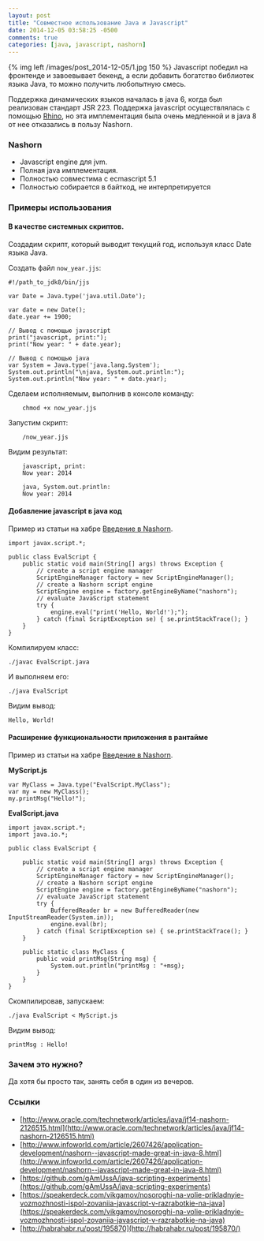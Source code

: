 ```yaml
---
layout: post
title: "Совместное использование Java и Javascript"
date: 2014-12-05 03:58:25 -0500
comments: true
categories: [java, javascript, nashorn]
---
```


{% img left /images/post_2014-12-05/1.jpg 150 %}
Javascript победил на фронтенде и завоевывает бекенд, а если добавить богатство библиотек языка Java, то можно получить любопытную смесь.

Поддержка динамических языков началась в java 6, когда был реализован стандарт JSR 223. Поддержка javascript осуществлялась с помощью [Rhino](https://developer.mozilla.org/ru/docs/Rhino "Rhino"), но эта имплементация была очень медленной и в java 8 от нее отказались в пользу Nashorn.

<!-- more -->

### Nashorn

* Javascript engine для jvm.
* Полная java имплементация.
* Полностью совместима с ecmascript 5.1
* Полностью собирается в байткод, не интерпретируется

### Примеры использования

#### В качестве системных скриптов.

Создадим скрипт, который выводит текущий год, используя класс Date языка Java.

Создать файл `now_year.jjs`:

    #!/path_to_jdk8/bin/jjs

    var Date = Java.type('java.util.Date');

    var date = new Date();
    date.year += 1900;

    // Вывод с помощью javascript
    print("javascript, print:");
    print("Now year: " + date.year);

    // Вывод с помощью java
    var System = Java.type('java.lang.System');
    System.out.println("\njava, System.out.println:");
    System.out.println("Now year: " + date.year);

Сделаем исполняемым, выполнив в консоле команду:

        chmod +x now_year.jjs

Запустим скрипт:

        /now_year.jjs

Видим результат:

        javascript, print:
        Now year: 2014

        java, System.out.println:
        Now year: 2014

#### Добавление javascript в java код

Пример из статьи на хабре [Введение в Nashorn](http://habrahabr.ru/post/195870).

	import javax.script.*;
	
	public class EvalScript {
	    public static void main(String[] args) throws Exception {
	        // create a script engine manager
	        ScriptEngineManager factory = new ScriptEngineManager();
	        // create a Nashorn script engine
	        ScriptEngine engine = factory.getEngineByName("nashorn");
	        // evaluate JavaScript statement
	        try {
	            engine.eval("print('Hello, World!');");
	        } catch (final ScriptException se) { se.printStackTrace(); }
	    }
	}


Компилируем класс: 

	./javac EvalScript.java 

И выполняем его:

	./java EvalScript

Видим вывод: 

	Hello, World!

#### Расширение функциональности приложения в рантайме

Пример из статьи на хабре [Введение в Nashorn](http://habrahabr.ru/post/195870).

**MyScript.js**

	var MyClass = Java.type("EvalScript.MyClass");
	var my = new MyClass();
	my.printMsg("Hello!");

**EvalScript.java**

	import javax.script.*;
	import java.io.*;
	
	public class EvalScript {
	
	    public static void main(String[] args) throws Exception {
	        // create a script engine manager
	        ScriptEngineManager factory = new ScriptEngineManager();
	        // create a Nashorn script engine
	        ScriptEngine engine = factory.getEngineByName("nashorn");
	        // evaluate JavaScript statement
	        try {
	            BufferedReader br = new BufferedReader(new InputStreamReader(System.in));
	            engine.eval(br);
	        } catch (final ScriptException se) { se.printStackTrace(); }
	    }
	
	    public static class MyClass {
	        public void printMsg(String msg) {
	            System.out.println("printMsg : "+msg);
	        }
	    }
	}

Скомпилировав, запускаем:

	./java EvalScript < MyScript.js

Видим вывод: 

	printMsg : Hello!

### Зачем это нужно?

Да хотя бы просто так, занять себя в один из вечеров.

### Ссылки

* [http://www.oracle.com/technetwork/articles/java/jf14-nashorn-2126515.html](http://www.oracle.com/technetwork/articles/java/jf14-nashorn-2126515.html)
* [http://www.infoworld.com/article/2607426/application-development/nashorn--javascript-made-great-in-java-8.html](http://www.infoworld.com/article/2607426/application-development/nashorn--javascript-made-great-in-java-8.html)
* [https://github.com/gAmUssA/java-scripting-experiments](https://github.com/gAmUssA/java-scripting-experiments)
* [https://speakerdeck.com/vikgamov/nosoroghi-na-volie-prikladnyie-vozmozhnosti-ispol-zovaniia-javascript-v-razrabotkie-na-java](https://speakerdeck.com/vikgamov/nosoroghi-na-volie-prikladnyie-vozmozhnosti-ispol-zovaniia-javascript-v-razrabotkie-na-java)
* [http://habrahabr.ru/post/195870](http://habrahabr.ru/post/195870/)
